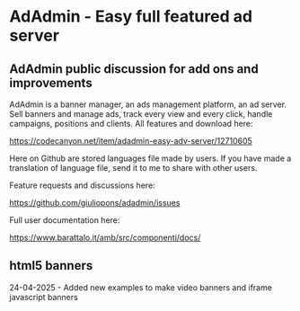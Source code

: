 
# AdAdmin - Easy full featured ad server
## AdAdmin public discussion for add ons and improvements

AdAdmin is a banner manager, an ads management platform, an ad server.
Sell banners and manage ads, track every view and every click, handle campaigns, positions and clients.
All features and download here:

https://codecanyon.net/item/adadmin-easy-adv-server/12710605

Here on Github are stored languages file made by users.
If you have made a translation of language file, send it to me to share with other users.

Feature requests and discussions here:

https://github.com/giuliopons/adadmin/issues

Full user documentation here:

https://www.barattalo.it/amb/src/componenti/docs/

## html5 banners
24-04-2025 - Added new examples to make video banners and iframe javascript banners
